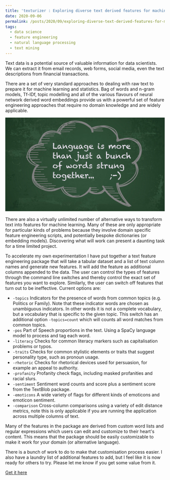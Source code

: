 ```yaml
---
title: 'texturizer : Exploring diverse text derived features for machine learning'
date: 2020-09-06
permalink: /posts/2020/09/exploring-diverse-text-derived-features-for-machine-learning/
tags:
  - data science
  - feature engineering
  - natural language processing
  - text mining
---
```


Text data is a potential source of valuable information for data scientists. We can extract it
from email records, web forms, social media, even the text descriptions from financial transactions.

There are a set of very standard approaches to dealing with raw text to prepare it for machine
learning and statistics. Bag of words and n-gram models, Tf-IDf, topic modelling and all of the
various flavours of neural network derived word embeddings provide us with a powerful set of 
feature engineering approaches that require no domain knowledge and are widely applicable.
 
![Texturizer : Text features for Machine Learning](/images/texturizer/Texturizer_image.png)

There are also a virtually unlimited number of alternative ways to transform text into features for 
machine learning. Many of these are only appropriate for particular kinds of problems because 
they involve domain specific feature engineering scripts, and potentially bespoke 
dictionaries (or embedding models). Discovering what will work can present a daunting 
task for a time limited project.

To accelerate my own experimentation I have put together a text feature engineering package 
that will take a tabular dataset and a list of text column names and generate new features. 
It will add the feature as additional columns appended to the data.
The user can control the types of features through the command line switches and thereby
control the exact set of features you want to explore. Similarly, the user can switch off features
that turn out to be ineffective. Current options are:

* ```-topics``` Indicators for the presence of words from common topics (e.g. Politics or Family). Note that these indicator words are chosen as unambiguous indicators. In other words it is not a complete vocabulary, but a vocabulary that is specific to the given topic. This switch has an additional option ```-topics=count``` which will counts all word matches from common topics.
* ```-pos``` Part of Speech proportions in the text. Using a SpaCy language model to process and tag each word.
* ```-literacy``` Checks for common literacy markers such as capitalisation problems or typos.
* ```-traits``` Checks for common stylistic elements or traits that suggest personality type, such as pronoun usage.
* ```-rhetoric``` Checks for rhetorical devices used for persuasion, for example an appeal to authority.
* ```-profanity``` Profanity check flags, including masked profanities and racial slurs.
* ```-sentiment``` Sentiment word counts and score plus a sentiment score from the TextBlob package.
* ```-emoticons``` A wide variety of flags for different kinds of emoticons and emoticon sentiment.
* ```-comparison``` Cross-column comparisons using a variety of edit distance metrics, note this is only applicable if you are running the application across multiple columns of text.


Many of the features in the package are derived from custom word lists and regular expressions
which users can edit and customize to their heart's content. This means that the package should be
easily customizable to make it work for your domain (or alternative language).  

There is a bunch of work to do to make that customisation process easier. I also have a laundry list
of additional features to add, but I feel like it is now ready for others to try. Please let me know if
you get some value from it.
  
[Get it here](https://github.com/john-hawkins/texturizer)

